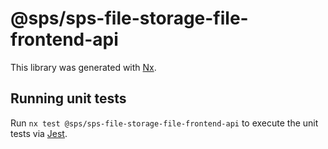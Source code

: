 # @sps/sps-file-storage-file-frontend-api

This library was generated with [Nx](https://nx.dev).

## Running unit tests

Run `nx test @sps/sps-file-storage-file-frontend-api` to execute the unit tests via [Jest](https://jestjs.io).
